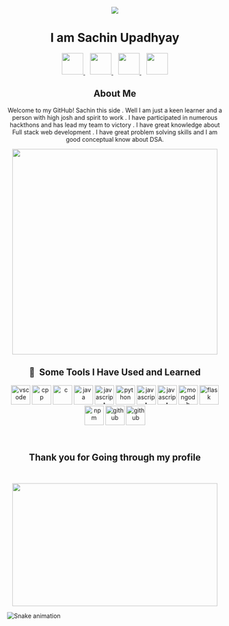 <p align="center">
  <img src="https://capsule-render.vercel.app/api?text=Hey%20Everyone!🕹️&animation=fadeIn&type=waving&color=gradient&height=100"/>
</p>

<h1 align="center">I am Sachin Upadhyay</h1>
<p align="center">
  <a href="https://www.linkedin.com/in/thepiyushmalhotra/">
    <img height="50" src="https://cdn0.iconfinder.com/data/icons/social-flat-rounded-rects/512/linkedin-512.png"/>
  </a>&nbsp;&nbsp;
  <a href="https://www.instagram.com/thepiyushmalhotra/">
    <img height="50" src="https://cdn1.iconfinder.com/data/icons/social-rounded-2/32/instagram-512.png"/>
  </a>&nbsp;&nbsp;
  <a href="https://www.youtube.com/c/thepiyushmalhotra">
    <img height="50" src="https://cdn4.iconfinder.com/data/icons/logos-and-brands/512/395_Youtube_logo-512.png"/>
  </a>&nbsp;&nbsp;
  <a href="https://thepiyushmalhotra.github.io/">
    <img height="50" src="https://cdn3.iconfinder.com/data/icons/files-documents-actions/252/file-document-action-paper_76-512.png"/>
  </a>
</p>

<h2 style="text-align:center">About Me</h2>
<p align="center">
  Welcome to my GitHub! Sachin this side . Well I am just a keen learner and a person with high josh and spirit to work . 
I have participated in numerous hackthons and has lead my team to victory . 
I have great knowledge about Full stack web development .
I have great problem solving skills and I am good conceptual know about DSA.
</p>

<p align="center">
  <img src="https://media.giphy.com/media/bGgsc5mWoryfgKBx1u/giphy.gif" width="480" height="480">
</p>

<h2 align="center"> 🚀 &nbsp;Some Tools I Have Used and Learned</h2>
<p align="center">
  <img src="https://cdn.jsdelivr.net/gh/devicons/devicon/icons/vscode/vscode-original.svg" alt="vscode" width="45" height="45"/>
  <!-- C++ -->
  <img src="https://cdn.jsdelivr.net/gh/devicons/devicon/icons/cplusplus/cplusplus-original.svg" alt="cpp" width="45" height="45"/>
  <!-- C -->
  <img src="https://cdn.jsdelivr.net/gh/devicons/devicon/icons/c/c-original.svg" alt="c" width="45" height="45"/>
  <!-- Java -->
  <img src="https://cdn.jsdelivr.net/gh/devicons/devicon/icons/java/java-original.svg" alt="java" width="45" height="45"/>
  <!-- JavaScript -->
  <img src="https://cdn.jsdelivr.net/gh/devicons/devicon/icons/javascript/javascript-original.svg" alt="javascript" width="45" height="45"/>
  <!-- Python -->
  <img src="https://cdn.jsdelivr.net/gh/devicons/devicon/icons/python/python-original.svg" alt="python" width="45" height="45"/>
  <!--Node Js -->
  <img src="https://w7.pngwing.com/pngs/777/698/png-transparent-node-js-javascript-software-developer-npm-github-angle-text-logo-thumbnail.png" alt="javascript" width="45" height="45"/>
   <!--React -->
  <img src="https://pbs.twimg.com/profile_images/446356636710363136/OYIaJ1KK_400x400.png" alt="javascript" width="45" height="45"/>
  <!-- MongoDB -->
  <img src="https://cdn.jsdelivr.net/gh/devicons/devicon/icons/mongodb/mongodb-original.svg" alt="mongodb" width="45" height="45"/>
  <!-- Flask -->
  <img src="https://cdn.jsdelivr.net/gh/devicons/devicon/icons/flask/flask-original.svg" alt="flask" width="45" height="45"/>
  <!-- npm -->
  <img src="https://cdn.jsdelivr.net/gh/devicons/devicon/icons/npm/npm-original-wordmark.svg" alt="npm" width="45" height="45"/>
  <!-- GitHub -->
  <img src="https://w7.pngwing.com/pngs/914/758/png-transparent-github-social-media-computer-icons-logo-android-github-logo-computer-wallpaper-banner-thumbnail.png" alt="github" width="45" height="45"/>
   <!-- Git-->
  <img src="https://w7.pngwing.com/pngs/182/979/png-transparent-github-repository-commit-version-control-github-angle-rectangle-logo-thumbnail.png" alt="github" width="45" height="45"/>
</p>
</br>

<h2 align="center">Thank you for Going through my profile</h2>

</br>

<p align="center">
<img src="https://media.giphy.com/media/JUSwkiO1Eh5K43ruN0/giphy.gif" width="480" height="287">
</p>

![Snake animation](https://github.com/SachinNinja/SachinNinja/blob/output/github-contribution-grid-snake.svg)
